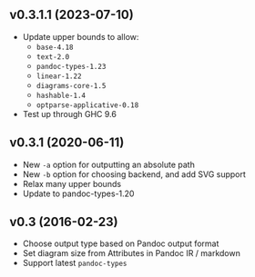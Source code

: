 ## v0.3.1.1 (2023-07-10)

  - Update upper bounds to allow:
      - `base-4.18`
      - `text-2.0`
      - `pandoc-types-1.23`
      - `linear-1.22`
      - `diagrams-core-1.5`
      - `hashable-1.4`
      - `optparse-applicative-0.18`
  - Test up through GHC 9.6

## v0.3.1 (2020-06-11)

  - New `-a` option for outputting an absolute path
  - New `-b` option for choosing backend, and add SVG support
  - Relax many upper bounds
  - Update to pandoc-types-1.20

## v0.3 (2016-02-23)

  - Choose output type based on Pandoc output format
  - Set diagram size from Attributes in Pandoc IR / markdown
  - Support latest `pandoc-types`
